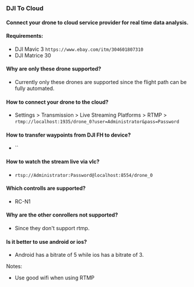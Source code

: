 ### DJI To Cloud

#### Connect your drone to cloud service provider for real time data analysis.

#### Requirements:
- DJI Mavic 3 `https://www.ebay.com/itm/304601807310`
- DJI Matrice 30

#### Why are only these drone supported?
- Currently only these drones are supported since the flight path can be fully automated.

#### How to connect your drone to the cloud?
- Settings > Transmission > Live Streaming Platforms > RTMP > `rtmp://localhost:1935/drone_0?user=Administrator&pass=Password`

#### How to transfer waypoints from DJI FH to device?
- ``

#### How to watch the stream live via vlc?
- `rtsp://Administrator:Password@localhost:8554/drone_0`

#### Which controlls are supported?
- RC-N1

#### Why are the other conrollers not supported?
- Since they don't support rtmp.

#### Is it better to use android or ios?
- Android has a bitrate of 5 while ios has a bitrate of 3.


Notes:
- Use good wifi when using RTMP
